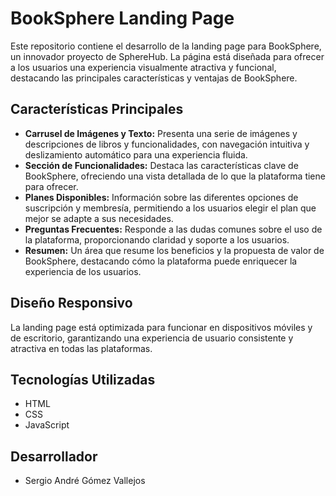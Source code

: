 # BookSphere Landing Page

Este repositorio contiene el desarrollo de la landing page para BookSphere, un innovador proyecto de SphereHub. La página está diseñada para ofrecer a los usuarios una experiencia visualmente atractiva y funcional, destacando las principales características y ventajas de BookSphere.

## Características Principales

- **Carrusel de Imágenes y Texto:** Presenta una serie de imágenes y descripciones de libros y funcionalidades, con navegación intuitiva y deslizamiento automático para una experiencia fluida.
- **Sección de Funcionalidades:** Destaca las características clave de BookSphere, ofreciendo una vista detallada de lo que la plataforma tiene para ofrecer.
- **Planes Disponibles:** Información sobre las diferentes opciones de suscripción y membresía, permitiendo a los usuarios elegir el plan que mejor se adapte a sus necesidades.
- **Preguntas Frecuentes:** Responde a las dudas comunes sobre el uso de la plataforma, proporcionando claridad y soporte a los usuarios.
- **Resumen:** Un área que resume los beneficios y la propuesta de valor de BookSphere, destacando cómo la plataforma puede enriquecer la experiencia de los usuarios.

## Diseño Responsivo

La landing page está optimizada para funcionar en dispositivos móviles y de escritorio, garantizando una experiencia de usuario consistente y atractiva en todas las plataformas.

## Tecnologías Utilizadas

- HTML
- CSS
- JavaScript

## Desarrollador


- Sergio André Gómez Vallejos
